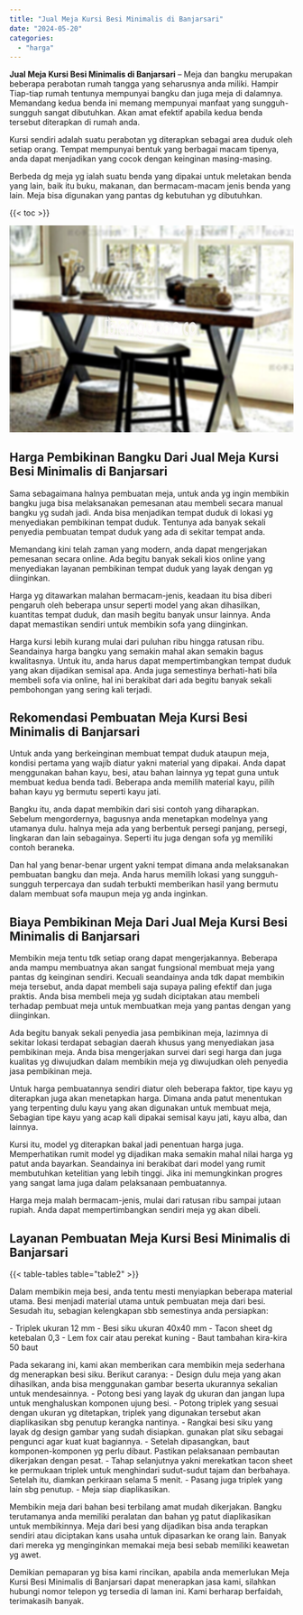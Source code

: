 ```yaml
---
title: "Jual Meja Kursi Besi Minimalis di Banjarsari"
date: "2024-05-20"
categories: 
  - "harga"
---
```


**Jual Meja Kursi Besi Minimalis di Banjarsari** – Meja dan bangku merupakan beberapa perabotan rumah tangga yang seharusnya anda miliki. Hampir Tiap-tiap rumah tentunya mempunyai bangku dan juga meja di dalamnya. Memandang kedua benda ini memang mempunyai manfaat yang sungguh-sungguh sangat dibutuhkan. Akan amat efektif apabila kedua benda tersebut diterapkan di rumah anda.

Kursi sendiri adalah suatu perabotan yg diterapkan sebagai area duduk oleh setiap orang. Tempat mempunyai bentuk yang berbagai macam tipenya, anda dapat menjadikan yang cocok dengan keinginan masing-masing.

Berbeda dg meja yg ialah suatu benda yang dipakai untuk meletakan benda yang lain, baik itu buku, makanan, dan bermacam-macam jenis benda yang lain. Meja bisa digunakan yang pantas dg kebutuhan yg dibutuhkan.

{{< toc >}}

![Jual Meja Kursi Besi Minimalis di Banjarsari](/images/jual-meja-besi-murah06.png)

## Harga Pembikinan Bangku Dari Jual Meja Kursi Besi Minimalis di Banjarsari

Sama sebagaimana halnya pembuatan meja, untuk anda yg ingin membikin bangku juga bisa melaksanakan pemesanan atau membeli secara manual bangku yg sudah jadi. Anda bisa menjadikan tempat duduk di lokasi yg menyediakan pembikinan tempat duduk. Tentunya ada banyak sekali penyedia pembuatan tempat duduk yang ada di sekitar tempat anda.

Memandang kini telah zaman yang modern, anda dapat mengerjakan pemesanan secara online. Ada begitu banyak sekali kios online yang menyediakan layanan pembikinan tempat duduk yang layak dengan yg diinginkan.

Harga yg ditawarkan malahan bermacam-jenis, keadaan itu bisa diberi pengaruh oleh beberapa unsur seperti model yang akan dihasilkan, kuantitas tempat duduk, dan masih begitu banyak unsur lainnya. Anda dapat memastikan sendiri untuk membikin sofa yang diinginkan.

Harga kursi lebih kurang mulai dari puluhan ribu hingga ratusan ribu. Seandainya harga bangku yang semakin mahal akan semakin bagus kwalitasnya. Untuk itu, anda harus dapat mempertimbangkan tempat duduk yang akan dijadikan semisal apa. Anda juga semestinya berhati-hati bila membeli sofa via online, hal ini berakibat dari ada begitu banyak sekali pembohongan yang sering kali terjadi.

## Rekomendasi Pembuatan Meja Kursi Besi Minimalis di Banjarsari

Untuk anda yang berkeinginan membuat tempat duduk ataupun meja, kondisi pertama yang wajib diatur yakni material yang dipakai. Anda dapat menggunakan bahan kayu, besi, atau bahan lainnya yg tepat guna untuk membuat kedua benda tadi. Beberapa anda memilih material kayu, pilih bahan kayu yg bermutu seperti kayu jati.

Bangku itu, anda dapat membikin dari sisi contoh yang diharapkan. Sebelum mengordernya, bagusnya anda menetapkan modelnya yang utamanya dulu. halnya meja ada yang berbentuk persegi panjang, persegi, lingkaran dan lain sebagainya. Seperti itu juga dengan sofa yg memiliki contoh beraneka.

Dan hal yang benar-benar urgent yakni tempat dimana anda melaksanakan pembuatan bangku dan meja. Anda harus memilih lokasi yang sungguh-sungguh terpercaya dan sudah terbukti memberikan hasil yang bermutu dalam membuat sofa maupun meja yg anda inginkan.

## Biaya Pembikinan Meja Dari Jual Meja Kursi Besi Minimalis di Banjarsari

Membikin meja tentu tdk setiap orang dapat mengerjakannya. Beberapa anda mampu membuatnya akan sangat fungsional membuat meja yang pantas dg keinginan sendiri. Kecuali seandainya anda tdk dapat membikin meja tersebut, anda dapat membeli saja supaya paling efektif dan juga praktis. Anda bisa membeli meja yg sudah diciptakan atau membeli terhadap pembuat meja untuk membuatkan meja yang pantas dengan yang diinginkan.

Ada begitu banyak sekali penyedia jasa pembikinan meja, lazimnya di sekitar lokasi terdapat sebagian daerah khusus yang menyediakan jasa pembikinan meja. Anda bisa mengerjakan survei dari segi harga dan juga kualitas yg diwujudkan dalam membikin meja yg diwujudkan oleh penyedia jasa pembikinan meja.

Untuk harga pembuatannya sendiri diatur oleh beberapa faktor, tipe kayu yg diterapkan juga akan menetapkan harga. Dimana anda patut menentukan yang terpenting dulu kayu yang akan digunakan untuk membuat meja, Sebagian tipe kayu yang acap kali dipakai semisal kayu jati, kayu alba, dan lainnya.

Kursi itu, model yg diterapkan bakal jadi penentuan harga juga. Memperhatikan rumit model yg dijadikan maka semakin mahal nilai harga yg patut anda bayarkan. Seandainya ini berakibat dari model yang rumit membutuhkan ketelitian yang lebih tinggi. Jika ini memungkinkan progres yang sangat lama juga dalam pelaksanaan pembuatannya.

Harga meja malah bermacam-jenis, mulai dari ratusan ribu sampai jutaan rupiah. Anda dapat mempertimbangkan sendiri meja yg akan dibeli.

## Layanan Pembuatan Meja Kursi Besi Minimalis di Banjarsari

{{< table-tables table="table2" >}}

Dalam membikin meja besi, anda tentu mesti menyiapkan beberapa material utama. Besi menjadi material utama untuk pembuatan meja dari besi. Sesudah itu, sebagian kelengkapan sbb semestinya anda persiapkan:

\- Triplek ukuran 12 mm - Besi siku ukuran 40x40 mm - Tacon sheet dg ketebalan 0,3 - Lem fox cair atau perekat kuning - Baut tambahan kira-kira 50 baut

Pada sekarang ini, kami akan memberikan cara membikin meja sederhana dg menerapkan besi siku. Berikut caranya: - Design dulu meja yang akan dihasilkan, anda bisa menggunakan gambar beserta ukurannya sekalian untuk mendesainnya. - Potong besi yang layak dg ukuran dan jangan lupa untuk menghaluskan komponen ujung besi. - Potong triplek yang sesuai dengan ukuran yg ditetapkan, triplek yang digunakan tersebut akan diaplikasikan sbg penutup kerangka nantinya. - Rangkai besi siku yang layak dg design gambar yang sudah disiapkan. gunakan plat siku sebagai pengunci agar kuat kuat bagiannya. - Setelah dipasangkan, baut komponen-komponen yg perlu dibaut. Pastikan pelaksanaan pembautan dikerjakan dengan pesat. - Tahap selanjutnya yakni merekatkan tacon sheet ke permukaan triplek untuk menghindari sudut-sudut tajam dan berbahaya. Setelah itu, diamkan perkiraan selama 5 menit. - Pasang juga triplek yang lain sbg penutup. - Meja siap diaplikasikan.

Membikin meja dari bahan besi terbilang amat mudah dikerjakan. Bangku terutamanya anda memiliki peralatan dan bahan yg patut diaplikasikan untuk membikinnya. Meja dari besi yang dijadikan bisa anda terapkan sendiri atau diciptakan kans usaha untuk dipasarkan ke orang lain. Banyak dari mereka yg menginginkan memakai meja besi sebab memiliki keawetan yg awet.

Demikian pemaparan yg bisa kami rincikan, apabila anda memerlukan Meja Kursi Besi Minimalis di Banjarsari dapat menerapkan jasa kami, silahkan hubungi nomor telepon yg tersedia di laman ini. Kami berharap berfaidah, terimakasih banyak.
